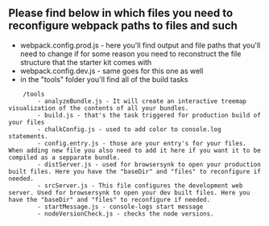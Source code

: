 ## Please find below in which files you need to reconfigure webpack paths to files and such

* webpack.config.prod.js - here you'll find output and file paths that you'll need to change if for some reason you need to reconstruct the file structure that the starter kit comes with
* webpack.config.dev.js - same goes for this one as well
* in the "tools" folder you'll find all of the build tasks
```
    /tools
        - analyzeBundle.js - It will create an interactive treemap visualization of the contents of all your bundles.
        - build.js - that's the task triggered for production build of your files
        - chalkConfig.js - used to add color to console.log statements.
        - config.entry.js - those are your entry's for your files. When adding new file you also need to add it here if you want it to be compiled as a sepparate bundle.
        - distServer.js - used for browsersynk to open your production built files. Here you have the "baseDir" and "files" to reconfigure if needed.
        - srcServer.js - This file configures the development web server. Used for browsersynk to open your dev built files. Here you have the "baseDir" and "files" to reconfigure if needed.
        - startMessage.js - console-logs start message
        - nodeVersionCheck.js - checks the node versions.
```